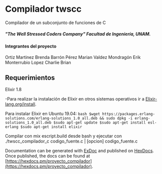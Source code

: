 # Compilador twscc

Compilador de un subconjunto de funciones de C 

##### "The Well Stressed Coders Company" Facultad de Ingeniería, UNAM.

#### Integrantes del proyecto

Ortiz Martinez Brenda
Barrón Pérez Marian
Valdez Mondragón Erik
Monterrubio Lopez Charlie Brian

## Requerimientos

Elixir 1.8

-Para realizar la instalación de Elixir en otros sistemas operativos ir a [Elixir-lang.org/install](https://elixir-lang.org/install.html).

Para instalar Elixir en Ubuntu 19.04:
	```bash
	$wget https://packages.erlang-solutions.com/erlang-solutions_1.0_all.deb && sudo dpkg -i erlang-solutions_1.0_all.deb
	$sudo apt-get update
	$sudo apt-get install esl-erlang
	$sudo apt-get install elixir
	```

Compilar con mix escript.build desde bash y ejecutar con ./twscc_compilador_c codigo_fuente.c | [opcion] codigo_fuente.c 



Documentation can be generated with [ExDoc](https://github.com/elixir-lang/ex_doc)
and published on [HexDocs](https://hexdocs.pm). Once published, the docs can
be found at [https://hexdocs.pm/proyecto_compilador](https://hexdocs.pm/proyecto_compilador).

